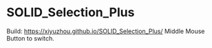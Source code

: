 # SOLID_Selection_Plus
Build: https://xiyuzhou.github.io/SOLID_Selection_Plus/
Middle Mouse Button to switch.
